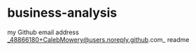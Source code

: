 # business-analysis

my Github email address _48866180+CalebMowery@users.noreply.github.com_
readme

